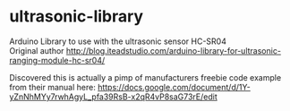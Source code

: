 ultrasonic-library
==================

Arduino Library to use with the ultrasonic sensor HC-SR04  
Original author
http://blog.iteadstudio.com/arduino-library-for-ultrasonic-ranging-module-hc-sr04/

Discovered this is actually a pimp of manufacturers freebie code example from their manual here:
https://docs.google.com/document/d/1Y-yZnNhMYy7rwhAgyL_pfa39RsB-x2qR4vP8saG73rE/edit
